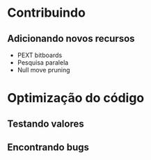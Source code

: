 # Contribuindo

## Adicionando novos recursos
* PEXT bitboards
* Pesquisa paralela
* Null move pruning

# Optimização do código

## Testando valores

## Encontrando bugs

